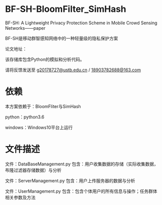 # BF-SH-BloomFilter_SimHash

BF-SH: A Lightweight Privacy Protection Scheme in Mobile Crowd Sensing Networks——paper

BF-SH是移动群智感知网络中的一种轻量级的隐私保护方案

论文地址：

该存储库包含Python的模拟和分析代码。

请将反馈发送至 g20178727@ustb.edu.cn / 18903782688@163.com

# 依赖

本方案依赖于：BloomFliter与SimHash

python：python3.6

windows：Windows10平台上运行

# 文件描述

文件：DataBaseManagement.py
包含：用户收集数据的存储（实际收集数据，布隆过滤器存储数据）与分析

文件：ServerManagement.py
包含：用户上传服务器的数据与分析

文件：UserManagement.py
包含：包含个体用户的所有信息与操作；任务群体相关参数及方法

